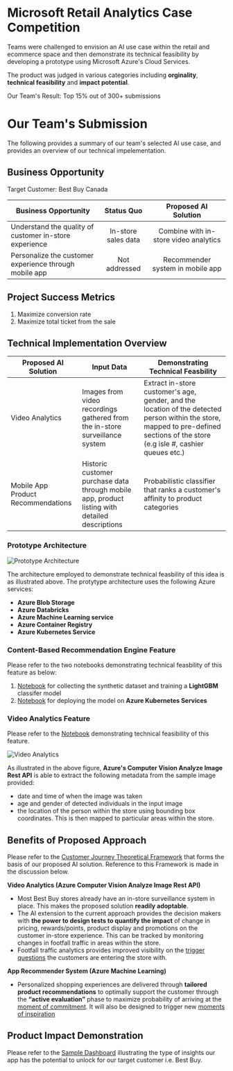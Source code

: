 # Microsoft Retail Analytics Case Competition
Teams were challenged to envision an AI use case within the retail and ecommerce space and then demonstrate its technical feasibility by developing a prototype using Microsoft Azure's Cloud Services. 

The product was judged in various categories including **orginality**, **technical feasibility** and **impact potential**.

Our Team's Result: Top 15% out of 300+ submissions

# Our Team's Submission

The following provides a summary of our team's selected AI use case, and provides an overview of our technical impelementation.

## Business Opportunity

Target Customer: Best Buy Canada

| Business Opportunity | Status Quo  | Proposed AI Solution  |
| ---   | :-: | :-: |
| Understand the quality of customer in-store experience | In-store sales data | Combine with in-store video analytics |
| Personalize the customer experience through mobile app | Not addressed | Recommender system in mobile app |

## Project Success Metrics

1)	Maximize conversion rate 
2)	Maximize total ticket from the sale

## Technical Implementation Overview

| Proposed AI Solution | Input Data  | Demonstrating Technical Feasbility  |
| ---   | --- | --- |
| Video Analytics |  Images from video recordings gathered from the in-store surveillance system | Extract in-store customer's age, gender, and the location of the detected person within the store, mapped to pre-defined sections of the store (e.g isle #, cashier queues etc.) |
| Mobile App Product Recommendations | Historic customer purchase data through mobile app, product listing with detailed descriptions | Probabilistic classifier that ranks a customer's affinity to product categories |

### Prototype Architecture

![Prototype Architecture](https://github.com/sahilsaxena21/case_competition_microsoft/blob/master/images/prototype_architecture.png)

The architecture employed to demonstrate technical feasbility of this idea is as illustrated above. The protytype architecture uses the following Azure services:

* **Azure Blob Storage**
* **Azure Databricks**
* **Azure Machine Learning service**
* **Azure Container Registry**
* **Azure Kubernetes Service**

### Content-Based Recommendation Engine Feature

Please refer to the two notebooks demonstrating technical feasbility of this feature as below:
1) [Notebook](https://github.com/sahilsaxena21/case_competition_microsoft/blob/master/mmlspark_lightgbm_prototype.ipynb) for collecting the synthetic dataset and training a **LightGBM** classifer model
2) [Notebook](https://github.com/sahilsaxena21/case_competition_microsoft/blob/master/lightgbm_prototype.ipynb) for deploying the model on **Azure Kubernetes Services** 

### Video Analytics Feature
Please refer to the [Notebook](https://github.com/sahilsaxena21/case_competition_microsoft/blob/master/image_analytics.ipynb) demonstrating technical feasibility of this feature.

![Video Analytics](https://github.com/sahilsaxena21/case_competition_microsoft/blob/master/images/sample_image_read.png)

As illustrated in the above figure, **Azure's Computer Vision Analyze Image Rest API** is able to extract the following metadata from the sample image provided:
* date and time of when the image was taken
* age and gender of detected individuals in the input image
*	the location of the person within the store using bounding box coordinates. This is then mapped to particular areas within the store.

## Benefits of Proposed Approach
Please refer to the [Customer Journey Theoretical Framework](https://github.com/sahilsaxena21/case_competition_microsoft/blob/master/Customer%20Journey%20Theoretical%20Framework.pdf) that forms the basis of our proposed AI solution. Reference to this Framework is made in the discussion below.

**Video Analytics (Azure Computer Vision Analyze Image Rest API)**

*	Most Best Buy stores already have an in-store surveillance system in place. This makes the proposed solution **readily adoptable**.
*	The AI extension to the current approach provides the decision makers with **the power to design tests to quantify the impact** of change in pricing, rewards/points, product display and promotions on the customer in-store experience. This can be tracked by monitoring changes in footfall traffic in areas within the store.
*	Footfall traffic analytics provides improved visibility on the [trigger questions](https://github.com/sahilsaxena21/case_competition_microsoft/blob/master/Customer%20Journey%20Theoretical%20Framework.pdf) the customers are entering the store with.

**App Recommender System (Azure Machine Learning)**

*	Personalized shopping experiences are delivered through **tailored product recommendations** to optimally support the customer through the **“active evaluation”** phase to maximize probability of arriving at the [moment of commitment](https://github.com/sahilsaxena21/case_competition_microsoft/blob/master/Customer%20Journey%20Theoretical%20Framework.pdf). It will also be designed to trigger new [moments of inspiration](https://github.com/sahilsaxena21/case_competition_microsoft/blob/master/Customer%20Journey%20Theoretical%20Framework.pdf)

## Product Impact Demonstration
Please refer to the [Sample Dashboard](https://github.com/sahilsaxena21/case_competition_microsoft/blob/master/Sample%20Dashboard.pdf) illustrating the type of insights our app has the potential to unlock for our target customer i.e. Best Buy.
